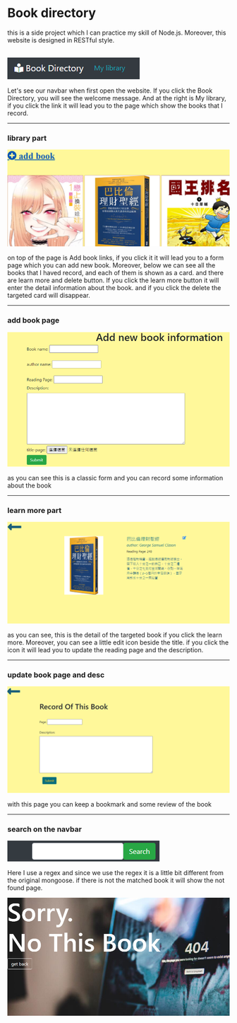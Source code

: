 <h1>Book directory</h1>
<p>this is a side project which I can practice my skill of Node.js. Moreover, this website is designed in RESTful style.</p>
<br>
<img src="navbar.PNG" alt="">
<p>Let's see our navbar when first open the website. If you click the Book Directory, you will see the welcome message.
And at the right is My library, if you click the link it will lead you to the page which show the books that I record.</p>
<hr>
<h3>library part</h3>
<img src="libraryPage.PNG" alt="">
<p>on top of the page is Add book links, if you click it it will lead you to a form page which you can add new book. Moreover, below we can
see all the books that I haved record, and each of them is shown as a card. and there are learn more and delete button. If you click the learn more button it will enter the detail information about the book.
and if you click the delete the targeted card will disappear.</p>
<hr>
<h3>add book page</h3>
<img src="addBook.PNG" alt="">
<p>as you can see this is a classic form and you can record some information about the book</p>
<hr>
<h3>learn more part</h3>
<img src="learnMore.PNG" alt="">
<p>as you can see, this is the detail of the targeted book if you click the learn more. Moreover, you can see a little edit icon beside the title. if you click the icon it will lead you to update the reading page and the description.</p>
<hr>
<h3>update book page and desc</h3>
<img src="update.PNG" alt="">
<p>with this page you can keep a bookmark and some review of the book</p>
<hr>
<h3>search on the navbar</h3>
<img src="search.PNG" alt="">
<p>Here I use a regex and since we use the regex it is a little bit different from the original mongoose. if there is not the matched book it will show the not found page.</p>
<img src="notfound.PNG" alt="">
